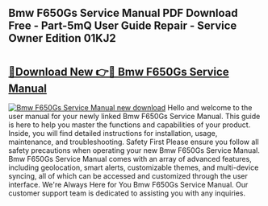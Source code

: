 ## Bmw F650Gs Service Manual PDF Download Free - Part-5mQ User Guide Repair - Service Owner Edition 01KJ2

# <h2><a href="http://bc13149.oget.top/?id=Bmw+F650Gs+Service+Manual">🔗Download New 👉🔴 Bmw F650Gs Service Manual</a></h2>

[![Bmw F650Gs Service Manual new download](https://i.imgur.com/5g1atiW.png)](http://bc13149.oget.top/?id=Bmw+F650Gs+Service+Manual)
Hello and welcome to the user manual for your newly linked Bmw F650Gs Service Manual. This guide is here to help you master the functions and capabilities of your product. Inside, you will find detailed instructions for installation, usage, maintenance, and troubleshooting. Safety First Please ensure you follow all safety precautions when operating your new Bmw F650Gs Service Manual. Bmw F650Gs Service Manual comes with an array of advanced features, including geolocation, smart alerts, customizable themes, and multi-device syncing, all of which can be accessed and customized through the user interface. We're Always Here for You Bmw F650Gs Service Manual. Our customer support team is dedicated to assisting you with any inquiries.
